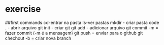 # exercise
##first commands
cd-entrar na pasta
ls-ver pastas
mkdir - criar pasta
code . - abrir arquivo
git init - criar git
git add - adicionar arquivo
git commit -m = fazer commit (-m é a mensagem)
git push = enviar para o github
git chechout -b = criar nova branch
